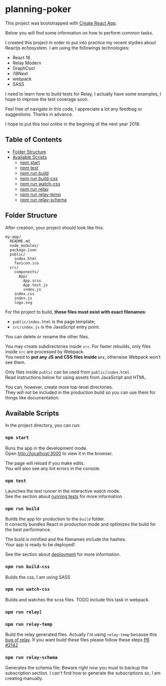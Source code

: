 # planning-poker

This project was bootstrapped with [Create React App](https://github.com/facebookincubator/create-react-app).

Below you will find some information on how to perform common tasks.<br>

I created this project in order to put into practice my recent stydies about Reactjs echosystem.
I am using the followings technologies:

- React 16
- Relay Modern
- GraphCool
- i18Next
- webpack
- SASS

I need to learn how to build tests for Relay, I actually have some examples, I hope to improve the test coverage soon.

Feel free of navigate in this code, I appreciate a lot any feedbag or suggestions. Thanks in advance.

I hope to put this tool online in the begining of the next year 2018.

## Table of Contents

- [Folder Structure](#folder-structure)
- [Available Scripts](#available-scripts)
  - [npm start](#npm-start)
  - [npm test](#npm-test)
  - [npm run build](#npm-run-build)
  - [npm run build-css](#npm-run-build-css)
  - [npm run watch-css](#npm-run-watch-css)
  - [npm run relay](#npm-run-relay)
  - [npm run relay-temp](#npm-run-relay-temp)
  - [npm run relay-schema](#npm-run-relay-schema)

## Folder Structure

After creation, your project should look like this:

```
my-app/
  README.md
  node_modules/
  package.json
  public/
    index.html
    favicon.ico
  src/
    components/
      App/
        App.scss
        App.test.js
        index.js
    index.css
    index.js
    logo.svg
```

For the project to build, **these files must exist with exact filenames**:

* `public/index.html` is the page template;
* `src/index.js` is the JavaScript entry point.

You can delete or rename the other files.

You may create subdirectories inside `src`. For faster rebuilds, only files inside `src` are processed by Webpack.<br>
You need to **put any JS and CSS files inside `src`**, otherwise Webpack won’t see them.

Only files inside `public` can be used from `public/index.html`.<br>
Read instructions below for using assets from JavaScript and HTML.

You can, however, create more top-level directories.<br>
They will not be included in the production build so you can use them for things like documentation.

## Available Scripts

In the project directory, you can run:

### `npm start`

Runs the app in the development mode.<br>
Open [http://localhost:3000](http://localhost:3000) to view it in the browser.

The page will reload if you make edits.<br>
You will also see any lint errors in the console.

### `npm test`

Launches the test runner in the interactive watch mode.<br>
See the section about [running tests](#running-tests) for more information.

### `npm run build`

Builds the app for production to the `build` folder.<br>
It correctly bundles React in production mode and optimizes the build for the best performance.

The build is minified and the filenames include the hashes.<br>
Your app is ready to be deployed!

See the section about [deployment](#deployment) for more information.

### `npm run build-css`

Builds the css, I am using SASS

### `npm run watch-css`

Builds and watches the scss files. TODO include this task in webpack.

### `npm run relay] `
### `npm run relay-temp`

Build the relay generated files. Actually I'm using `relay-temp` because this [bug of relay](https://github.com/facebook/relay/issues/1740). If you want build these files please follow these steps [PR #2142](https://github.com/facebook/relay/pull/2142#issuecomment-345327113)

### `npm run relay-schema`

Generates the schema file: Beware right now you must to backup the subscription section. I can't find how to generate the subscriptions so, I am creating manually.

